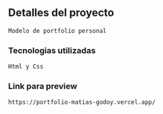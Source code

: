 ## Detalles del proyecto

    Modelo de portfolio personal

### Tecnologias utilizadas

    Html y Css

### Link para preview

    https://portfolio-matias-godoy.vercel.app/
